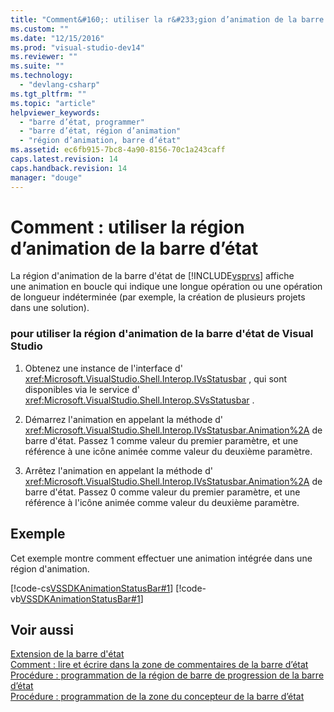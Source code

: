 ```yaml
---
title: "Comment&#160;: utiliser la r&#233;gion d’animation de la barre d’&#233;tat | Microsoft Docs"
ms.custom: ""
ms.date: "12/15/2016"
ms.prod: "visual-studio-dev14"
ms.reviewer: ""
ms.suite: ""
ms.technology: 
  - "devlang-csharp"
ms.tgt_pltfrm: ""
ms.topic: "article"
helpviewer_keywords: 
  - "barre d’état, programmer"
  - "barre d’état, région d’animation"
  - "région d’animation, barre d’état"
ms.assetid: ec6fb915-7bc8-4a90-8156-70c1a243caff
caps.latest.revision: 14
caps.handback.revision: 14
manager: "douge"
---
```

# Comment&#160;: utiliser la r&#233;gion d’animation de la barre d’&#233;tat
La région d'animation de la barre d'état de [!INCLUDE[vsprvs](../code-quality/includes/vsprvs_md.md)] affiche une animation en boucle qui indique une longue opération ou une opération de longueur indéterminée \(par exemple, la création de plusieurs projets dans une solution\).  
  
### pour utiliser la région d'animation de la barre d'état de Visual Studio  
  
1.  Obtenez une instance de l'interface d' <xref:Microsoft.VisualStudio.Shell.Interop.IVsStatusbar> , qui sont disponibles via le service d' <xref:Microsoft.VisualStudio.Shell.Interop.SVsStatusbar> .  
  
2.  Démarrez l'animation en appelant la méthode d' <xref:Microsoft.VisualStudio.Shell.Interop.IVsStatusbar.Animation%2A> de barre d'état.  Passez 1 comme valeur du premier paramètre, et une référence à une icône animée comme valeur du deuxième paramètre.  
  
3.  Arrêtez l'animation en appelant la méthode d' <xref:Microsoft.VisualStudio.Shell.Interop.IVsStatusbar.Animation%2A> de barre d'état.  Passez 0 comme valeur du premier paramètre, et une référence à l'icône animée comme valeur du deuxième paramètre.  
  
## Exemple  
 Cet exemple montre comment effectuer une animation intégrée dans une région d'animation.  
  
 [!code-cs[VSSDKAnimationStatusBar#1](../misc/codesnippet/CSharp/how-to-use-the-animation-region-of-the-status-bar_1.cs)]
 [!code-vb[VSSDKAnimationStatusBar#1](../misc/codesnippet/VisualBasic/how-to-use-the-animation-region-of-the-status-bar_1.vb)]  
  
## Voir aussi  
 [Extension de la barre d'état](../extensibility/extending-the-status-bar.md)   
 [Comment : lire et écrire dans la zone de commentaires de la barre d’état](../misc/how-to-read-from-and-write-to-the-feedback-region-of-the-status-bar.md)   
 [Procédure : programmation de la région de barre de progression de la barre d’état](../misc/how-to-program-the-progress-bar-region-of-the-status-bar.md)   
 [Procédure : programmation de la zone du concepteur de la barre d’état](../Topic/How%20to:%20Program%20the%20Designer%20Region%20of%20the%20Status%20Bar.md)